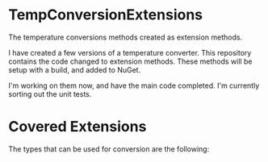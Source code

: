 # TempConversionExtensions
The temperature conversions methods created as extension methods.

I have created a few versions of a temperature converter.  This repository contains the code changed to extension methods.  These methods will be setup with a build, and added to NuGet.

I'm working on them now, and have the main code completed.  I'm currently sorting out the unit tests.

# Covered Extensions
The types that can be used for conversion are the following:

